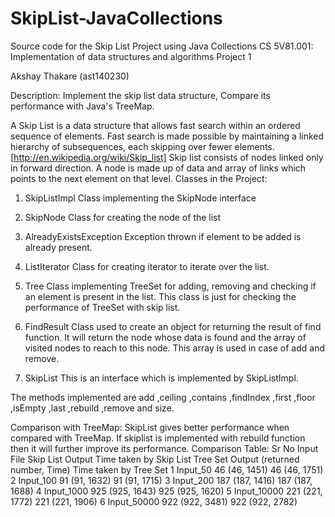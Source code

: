 # SkipList-JavaCollections
Source code for the Skip List Project using Java Collections
CS 5V81.001: Implementation of data structures and algorithms
Project 1

Akshay Thakare (ast140230)

Description: Implement the skip list data structure, Compare its performance with Java's TreeMap.

A Skip List is a data structure that allows fast search within an ordered sequence of elements. Fast search is made possible by maintaining a linked hierarchy of subsequences, each skipping over fewer elements.  [http://en.wikipedia.org/wiki/Skip_list]
Skip list consists of nodes linked only in forward direction. A node is made up of data and array of links which points to the next element on that level.
Classes in the Project:
1.	SkipListImpl
Class implementing the SkipNode interface
2.	SkipNode
Class for creating the node of the list

3.	AlreadyExistsException
Exception thrown if element to be added is already present.

4.	ListIterator
Class for creating iterator to iterate over the list.

5.	Tree
Class implementing TreeSet for adding, removing and checking if an element is present in the list. This class is just for checking the performance of TreeSet with skip list.

6.	FindResult
Class used to create an object for returning the result of find function. It will return the node whose data is found and the array of visited nodes to reach to this node. This array is used in case of add and remove.

7.	SkipList
This is an interface which is implemented by SkipListImpl.


The methods implemented are add ,ceiling ,contains ,findIndex ,first ,floor ,isEmpty ,last ,rebuild ,remove and size.

Comparison with TreeMap:
SkipList gives better performance when compared with TreeMap.  If skiplist is implemented with rebuild function then it will further improve its performance.
Comparison Table:
Sr No	Input File 	Skip List Output 	Time taken by Skip List	Tree Set Output
(returned number, Time)	Time taken by Tree Set
1	Input_50	46	(46, 1451)	46	(46, 1751)
2	Input_100	91	(91, 1632)	91	(91, 1715)
3	Input_200	187	(187, 1416)	187	(187, 1688)
4	Input_1000	925	(925, 1643)	925	(925, 1620)
5	Input_10000	221	(221, 1772)	221	(221, 1906)
6	Input_50000	922	(922, 3481)	922	(922, 2782)




















